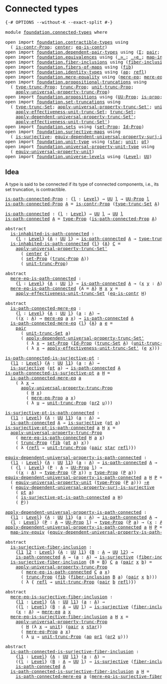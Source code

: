 # Connected types

<pre class="Agda"><a id="28" class="Symbol">{-#</a> <a id="32" class="Keyword">OPTIONS</a> <a id="40" class="Pragma">--without-K</a> <a id="52" class="Pragma">--exact-split</a> <a id="66" class="Symbol">#-}</a>

<a id="71" class="Keyword">module</a> <a id="78" href="foundation.connected-types.html" class="Module">foundation.connected-types</a> <a id="105" class="Keyword">where</a>

<a id="112" class="Keyword">open</a> <a id="117" class="Keyword">import</a> <a id="124" href="foundation.contractible-types.html" class="Module">foundation.contractible-types</a> <a id="154" class="Keyword">using</a>
  <a id="162" class="Symbol">(</a> <a id="164" href="foundation.contractible-types.html#1246" class="Function">is-contr-Prop</a><a id="177" class="Symbol">;</a> <a id="179" href="foundation-core.contractible-types.html#1085" class="Function">center</a><a id="185" class="Symbol">;</a> <a id="187" href="foundation-core.contractible-types.html#1298" class="Function">eq-is-contr</a><a id="198" class="Symbol">)</a>
<a id="200" class="Keyword">open</a> <a id="205" class="Keyword">import</a> <a id="212" href="foundation.dependent-pair-types.html" class="Module">foundation.dependent-pair-types</a> <a id="244" class="Keyword">using</a> <a id="250" class="Symbol">(</a><a id="251" href="foundation-core.dependent-pair-types.html#502" class="Record">Σ</a><a id="252" class="Symbol">;</a> <a id="254" href="foundation-core.dependent-pair-types.html#575" class="InductiveConstructor">pair</a><a id="258" class="Symbol">;</a> <a id="260" href="foundation-core.dependent-pair-types.html#592" class="Field">pr1</a><a id="263" class="Symbol">;</a> <a id="265" href="foundation-core.dependent-pair-types.html#604" class="Field">pr2</a><a id="268" class="Symbol">)</a>
<a id="270" class="Keyword">open</a> <a id="275" class="Keyword">import</a> <a id="282" href="foundation.equivalences.html" class="Module">foundation.equivalences</a> <a id="306" class="Keyword">using</a> <a id="312" class="Symbol">(</a><a id="313" href="foundation-core.equivalences.html#1608" class="Function Operator">_≃_</a><a id="316" class="Symbol">;</a> <a id="318" href="foundation-core.equivalences.html#7856" class="Function Operator">_∘e_</a><a id="322" class="Symbol">;</a> <a id="324" href="foundation-core.equivalences.html#5023" class="Function">map-inv-equiv</a><a id="337" class="Symbol">)</a>
<a id="339" class="Keyword">open</a> <a id="344" class="Keyword">import</a> <a id="351" href="foundation.fiber-inclusions.html" class="Module">foundation.fiber-inclusions</a> <a id="379" class="Keyword">using</a> <a id="385" class="Symbol">(</a><a id="386" href="foundation.fiber-inclusions.html#2100" class="Function">fiber-inclusion</a><a id="401" class="Symbol">)</a>
<a id="403" class="Keyword">open</a> <a id="408" class="Keyword">import</a> <a id="415" href="foundation.fibers-of-maps.html" class="Module">foundation.fibers-of-maps</a> <a id="441" class="Keyword">using</a> <a id="447" class="Symbol">(</a><a id="448" href="foundation-core.fibers-of-maps.html#929" class="Function">fib</a><a id="451" class="Symbol">)</a>
<a id="453" class="Keyword">open</a> <a id="458" class="Keyword">import</a> <a id="465" href="foundation.identity-types.html" class="Module">foundation.identity-types</a> <a id="491" class="Keyword">using</a> <a id="497" class="Symbol">(</a><a id="498" href="foundation-core.identity-types.html#3990" class="Function">ap</a><a id="500" class="Symbol">;</a> <a id="502" href="foundation-core.identity-types.html#1807" class="InductiveConstructor">refl</a><a id="506" class="Symbol">)</a>
<a id="508" class="Keyword">open</a> <a id="513" class="Keyword">import</a> <a id="520" href="foundation.mere-equality.html" class="Module">foundation.mere-equality</a> <a id="545" class="Keyword">using</a> <a id="551" class="Symbol">(</a><a id="552" href="foundation.mere-equality.html#1100" class="Function">mere-eq</a><a id="559" class="Symbol">;</a> <a id="561" href="foundation.mere-equality.html#1000" class="Function">mere-eq-Prop</a><a id="573" class="Symbol">)</a>
<a id="575" class="Keyword">open</a> <a id="580" class="Keyword">import</a> <a id="587" href="foundation.propositional-truncations.html" class="Module">foundation.propositional-truncations</a> <a id="624" class="Keyword">using</a>
  <a id="632" class="Symbol">(</a> <a id="634" href="foundation.propositional-truncations.html#2012" class="Function">type-trunc-Prop</a><a id="649" class="Symbol">;</a> <a id="651" href="foundation.propositional-truncations.html#2510" class="Function">trunc-Prop</a><a id="661" class="Symbol">;</a> <a id="663" href="foundation.propositional-truncations.html#2096" class="Function">unit-trunc-Prop</a><a id="678" class="Symbol">;</a>
    <a id="684" href="foundation.propositional-truncations.html#5581" class="Function">apply-universal-property-trunc-Prop</a><a id="719" class="Symbol">)</a>
<a id="721" class="Keyword">open</a> <a id="726" class="Keyword">import</a> <a id="733" href="foundation.propositions.html" class="Module">foundation.propositions</a> <a id="757" class="Keyword">using</a> <a id="763" class="Symbol">(</a><a id="764" href="foundation-core.propositions.html#1380" class="Function">UU-Prop</a><a id="771" class="Symbol">;</a> <a id="773" href="foundation-core.propositions.html#1296" class="Function">is-prop</a><a id="780" class="Symbol">;</a> <a id="782" href="foundation-core.propositions.html#1482" class="Function">type-Prop</a><a id="791" class="Symbol">)</a>
<a id="793" class="Keyword">open</a> <a id="798" class="Keyword">import</a> <a id="805" href="foundation.set-truncations.html" class="Module">foundation.set-truncations</a> <a id="832" class="Keyword">using</a>
  <a id="840" class="Symbol">(</a> <a id="842" href="foundation.set-truncations.html#3498" class="Postulate">type-trunc-Set</a><a id="856" class="Symbol">;</a> <a id="858" href="foundation.set-truncations.html#8250" class="Function">apply-universal-property-trunc-Set&#39;</a><a id="893" class="Symbol">;</a> <a id="895" href="foundation.set-truncations.html#3762" class="Postulate">unit-trunc-Set</a><a id="909" class="Symbol">;</a>
    <a id="915" href="foundation.set-truncations.html#11367" class="Function">apply-effectiveness-unit-trunc-Set</a><a id="949" class="Symbol">;</a> <a id="951" href="foundation.set-truncations.html#3630" class="Function">trunc-Set</a><a id="960" class="Symbol">;</a>
    <a id="966" href="foundation.set-truncations.html#6207" class="Function">apply-dependent-universal-property-trunc-Set&#39;</a><a id="1011" class="Symbol">;</a>
    <a id="1017" href="foundation.set-truncations.html#11621" class="Function">apply-effectiveness-unit-trunc-Set&#39;</a><a id="1052" class="Symbol">)</a>
<a id="1054" class="Keyword">open</a> <a id="1059" class="Keyword">import</a> <a id="1066" href="foundation.sets.html" class="Module">foundation.sets</a> <a id="1082" class="Keyword">using</a> <a id="1088" class="Symbol">(</a><a id="1089" href="foundation-core.sets.html#3059" class="Function">set-Prop</a><a id="1097" class="Symbol">;</a> <a id="1099" href="foundation-core.sets.html#1407" class="Function">Id-Prop</a><a id="1106" class="Symbol">)</a>
<a id="1108" class="Keyword">open</a> <a id="1113" class="Keyword">import</a> <a id="1120" href="foundation.surjective-maps.html" class="Module">foundation.surjective-maps</a> <a id="1147" class="Keyword">using</a>
  <a id="1155" class="Symbol">(</a> <a id="1157" href="foundation.surjective-maps.html#1905" class="Function">is-surjective</a><a id="1170" class="Symbol">;</a> <a id="1172" href="foundation.surjective-maps.html#4745" class="Function">equiv-dependent-universal-property-surj-is-surjective</a><a id="1225" class="Symbol">)</a>
<a id="1227" class="Keyword">open</a> <a id="1232" class="Keyword">import</a> <a id="1239" href="foundation.unit-type.html" class="Module">foundation.unit-type</a> <a id="1260" class="Keyword">using</a> <a id="1266" class="Symbol">(</a><a id="1267" href="foundation.unit-type.html#1099" class="InductiveConstructor">star</a><a id="1271" class="Symbol">;</a> <a id="1273" href="foundation.unit-type.html#1075" class="Datatype">unit</a><a id="1277" class="Symbol">;</a> <a id="1279" href="foundation.unit-type.html#1589" class="Function">pt</a><a id="1281" class="Symbol">)</a>
<a id="1283" class="Keyword">open</a> <a id="1288" class="Keyword">import</a> <a id="1295" href="foundation.universal-property-unit-type.html" class="Module">foundation.universal-property-unit-type</a> <a id="1335" class="Keyword">using</a>
  <a id="1343" class="Symbol">(</a> <a id="1345" href="foundation.universal-property-unit-type.html#2087" class="Function">equiv-universal-property-unit</a><a id="1374" class="Symbol">)</a>
<a id="1376" class="Keyword">open</a> <a id="1381" class="Keyword">import</a> <a id="1388" href="foundation.universe-levels.html" class="Module">foundation.universe-levels</a> <a id="1415" class="Keyword">using</a> <a id="1421" class="Symbol">(</a><a id="1422" href="Agda.Primitive.html#597" class="Postulate">Level</a><a id="1427" class="Symbol">;</a> <a id="1429" href="foundation-core.universe-levels.html#222" class="Primitive">UU</a><a id="1431" class="Symbol">)</a>
</pre>
## Idea

A type is said to be connected if its type of connected components, i.e., its set truncation, is contractible.

<pre class="Agda"><a id="is-path-connected-Prop"></a><a id="1567" href="foundation.connected-types.html#1567" class="Function">is-path-connected-Prop</a> <a id="1590" class="Symbol">:</a> <a id="1592" class="Symbol">{</a><a id="1593" href="foundation.connected-types.html#1593" class="Bound">l</a> <a id="1595" class="Symbol">:</a> <a id="1597" href="Agda.Primitive.html#597" class="Postulate">Level</a><a id="1602" class="Symbol">}</a> <a id="1604" class="Symbol">→</a> <a id="1606" href="foundation-core.universe-levels.html#222" class="Primitive">UU</a> <a id="1609" href="foundation.connected-types.html#1593" class="Bound">l</a> <a id="1611" class="Symbol">→</a> <a id="1613" href="foundation-core.propositions.html#1380" class="Function">UU-Prop</a> <a id="1621" href="foundation.connected-types.html#1593" class="Bound">l</a>
<a id="1623" href="foundation.connected-types.html#1567" class="Function">is-path-connected-Prop</a> <a id="1646" href="foundation.connected-types.html#1646" class="Bound">A</a> <a id="1648" class="Symbol">=</a> <a id="1650" href="foundation.contractible-types.html#1246" class="Function">is-contr-Prop</a> <a id="1664" class="Symbol">(</a><a id="1665" href="foundation.set-truncations.html#3498" class="Postulate">type-trunc-Set</a> <a id="1680" href="foundation.connected-types.html#1646" class="Bound">A</a><a id="1681" class="Symbol">)</a>

<a id="is-path-connected"></a><a id="1684" href="foundation.connected-types.html#1684" class="Function">is-path-connected</a> <a id="1702" class="Symbol">:</a> <a id="1704" class="Symbol">{</a><a id="1705" href="foundation.connected-types.html#1705" class="Bound">l</a> <a id="1707" class="Symbol">:</a> <a id="1709" href="Agda.Primitive.html#597" class="Postulate">Level</a><a id="1714" class="Symbol">}</a> <a id="1716" class="Symbol">→</a> <a id="1718" href="foundation-core.universe-levels.html#222" class="Primitive">UU</a> <a id="1721" href="foundation.connected-types.html#1705" class="Bound">l</a> <a id="1723" class="Symbol">→</a> <a id="1725" href="foundation-core.universe-levels.html#222" class="Primitive">UU</a> <a id="1728" href="foundation.connected-types.html#1705" class="Bound">l</a>
<a id="1730" href="foundation.connected-types.html#1684" class="Function">is-path-connected</a> <a id="1748" href="foundation.connected-types.html#1748" class="Bound">A</a> <a id="1750" class="Symbol">=</a> <a id="1752" href="foundation-core.propositions.html#1482" class="Function">type-Prop</a> <a id="1762" class="Symbol">(</a><a id="1763" href="foundation.connected-types.html#1567" class="Function">is-path-connected-Prop</a> <a id="1786" href="foundation.connected-types.html#1748" class="Bound">A</a><a id="1787" class="Symbol">)</a>

<a id="1790" class="Keyword">abstract</a>
  <a id="is-inhabited-is-path-connected"></a><a id="1801" href="foundation.connected-types.html#1801" class="Function">is-inhabited-is-path-connected</a> <a id="1832" class="Symbol">:</a>
    <a id="1838" class="Symbol">{</a><a id="1839" href="foundation.connected-types.html#1839" class="Bound">l</a> <a id="1841" class="Symbol">:</a> <a id="1843" href="Agda.Primitive.html#597" class="Postulate">Level</a><a id="1848" class="Symbol">}</a> <a id="1850" class="Symbol">{</a><a id="1851" href="foundation.connected-types.html#1851" class="Bound">A</a> <a id="1853" class="Symbol">:</a> <a id="1855" href="foundation-core.universe-levels.html#222" class="Primitive">UU</a> <a id="1858" href="foundation.connected-types.html#1839" class="Bound">l</a><a id="1859" class="Symbol">}</a> <a id="1861" class="Symbol">→</a> <a id="1863" href="foundation.connected-types.html#1684" class="Function">is-path-connected</a> <a id="1881" href="foundation.connected-types.html#1851" class="Bound">A</a> <a id="1883" class="Symbol">→</a> <a id="1885" href="foundation.propositional-truncations.html#2012" class="Function">type-trunc-Prop</a> <a id="1901" href="foundation.connected-types.html#1851" class="Bound">A</a>
  <a id="1905" href="foundation.connected-types.html#1801" class="Function">is-inhabited-is-path-connected</a> <a id="1936" class="Symbol">{</a><a id="1937" href="foundation.connected-types.html#1937" class="Bound">l</a><a id="1938" class="Symbol">}</a> <a id="1940" class="Symbol">{</a><a id="1941" href="foundation.connected-types.html#1941" class="Bound">A</a><a id="1942" class="Symbol">}</a> <a id="1944" href="foundation.connected-types.html#1944" class="Bound">C</a> <a id="1946" class="Symbol">=</a>
    <a id="1952" href="foundation.set-truncations.html#8250" class="Function">apply-universal-property-trunc-Set&#39;</a>
      <a id="1994" class="Symbol">(</a> <a id="1996" href="foundation-core.contractible-types.html#1085" class="Function">center</a> <a id="2003" href="foundation.connected-types.html#1944" class="Bound">C</a><a id="2004" class="Symbol">)</a>
      <a id="2012" class="Symbol">(</a> <a id="2014" href="foundation-core.sets.html#3059" class="Function">set-Prop</a> <a id="2023" class="Symbol">(</a><a id="2024" href="foundation.propositional-truncations.html#2510" class="Function">trunc-Prop</a> <a id="2035" href="foundation.connected-types.html#1941" class="Bound">A</a><a id="2036" class="Symbol">))</a>
      <a id="2045" class="Symbol">(</a> <a id="2047" href="foundation.propositional-truncations.html#2096" class="Function">unit-trunc-Prop</a><a id="2062" class="Symbol">)</a>

<a id="2065" class="Keyword">abstract</a>
  <a id="mere-eq-is-path-connected"></a><a id="2076" href="foundation.connected-types.html#2076" class="Function">mere-eq-is-path-connected</a> <a id="2102" class="Symbol">:</a>
    <a id="2108" class="Symbol">{</a><a id="2109" href="foundation.connected-types.html#2109" class="Bound">l</a> <a id="2111" class="Symbol">:</a> <a id="2113" href="Agda.Primitive.html#597" class="Postulate">Level</a><a id="2118" class="Symbol">}</a> <a id="2120" class="Symbol">{</a><a id="2121" href="foundation.connected-types.html#2121" class="Bound">A</a> <a id="2123" class="Symbol">:</a> <a id="2125" href="foundation-core.universe-levels.html#222" class="Primitive">UU</a> <a id="2128" href="foundation.connected-types.html#2109" class="Bound">l</a><a id="2129" class="Symbol">}</a> <a id="2131" class="Symbol">→</a> <a id="2133" href="foundation.connected-types.html#1684" class="Function">is-path-connected</a> <a id="2151" href="foundation.connected-types.html#2121" class="Bound">A</a> <a id="2153" class="Symbol">→</a> <a id="2155" class="Symbol">(</a><a id="2156" href="foundation.connected-types.html#2156" class="Bound">x</a> <a id="2158" href="foundation.connected-types.html#2158" class="Bound">y</a> <a id="2160" class="Symbol">:</a> <a id="2162" href="foundation.connected-types.html#2121" class="Bound">A</a><a id="2163" class="Symbol">)</a> <a id="2165" class="Symbol">→</a> <a id="2167" href="foundation.mere-equality.html#1100" class="Function">mere-eq</a> <a id="2175" href="foundation.connected-types.html#2156" class="Bound">x</a> <a id="2177" href="foundation.connected-types.html#2158" class="Bound">y</a>
  <a id="2181" href="foundation.connected-types.html#2076" class="Function">mere-eq-is-path-connected</a> <a id="2207" class="Symbol">{</a><a id="2208" class="Argument">A</a> <a id="2210" class="Symbol">=</a> <a id="2212" href="foundation.connected-types.html#2212" class="Bound">A</a><a id="2213" class="Symbol">}</a> <a id="2215" href="foundation.connected-types.html#2215" class="Bound">H</a> <a id="2217" href="foundation.connected-types.html#2217" class="Bound">x</a> <a id="2219" href="foundation.connected-types.html#2219" class="Bound">y</a> <a id="2221" class="Symbol">=</a>
    <a id="2227" href="foundation.set-truncations.html#11367" class="Function">apply-effectiveness-unit-trunc-Set</a> <a id="2262" class="Symbol">(</a><a id="2263" href="foundation-core.contractible-types.html#1298" class="Function">eq-is-contr</a> <a id="2275" href="foundation.connected-types.html#2215" class="Bound">H</a><a id="2276" class="Symbol">)</a>

<a id="2279" class="Keyword">abstract</a>
  <a id="is-path-connected-mere-eq"></a><a id="2290" href="foundation.connected-types.html#2290" class="Function">is-path-connected-mere-eq</a> <a id="2316" class="Symbol">:</a>
    <a id="2322" class="Symbol">{</a><a id="2323" href="foundation.connected-types.html#2323" class="Bound">l</a> <a id="2325" class="Symbol">:</a> <a id="2327" href="Agda.Primitive.html#597" class="Postulate">Level</a><a id="2332" class="Symbol">}</a> <a id="2334" class="Symbol">{</a><a id="2335" href="foundation.connected-types.html#2335" class="Bound">A</a> <a id="2337" class="Symbol">:</a> <a id="2339" href="foundation-core.universe-levels.html#222" class="Primitive">UU</a> <a id="2342" href="foundation.connected-types.html#2323" class="Bound">l</a><a id="2343" class="Symbol">}</a> <a id="2345" class="Symbol">(</a><a id="2346" href="foundation.connected-types.html#2346" class="Bound">a</a> <a id="2348" class="Symbol">:</a> <a id="2350" href="foundation.connected-types.html#2335" class="Bound">A</a><a id="2351" class="Symbol">)</a> <a id="2353" class="Symbol">→</a>
    <a id="2359" class="Symbol">((</a><a id="2361" href="foundation.connected-types.html#2361" class="Bound">x</a> <a id="2363" class="Symbol">:</a> <a id="2365" href="foundation.connected-types.html#2335" class="Bound">A</a><a id="2366" class="Symbol">)</a> <a id="2368" class="Symbol">→</a> <a id="2370" href="foundation.mere-equality.html#1100" class="Function">mere-eq</a> <a id="2378" href="foundation.connected-types.html#2346" class="Bound">a</a> <a id="2380" href="foundation.connected-types.html#2361" class="Bound">x</a><a id="2381" class="Symbol">)</a> <a id="2383" class="Symbol">→</a> <a id="2385" href="foundation.connected-types.html#1684" class="Function">is-path-connected</a> <a id="2403" href="foundation.connected-types.html#2335" class="Bound">A</a>
  <a id="2407" href="foundation.connected-types.html#2290" class="Function">is-path-connected-mere-eq</a> <a id="2433" class="Symbol">{</a><a id="2434" href="foundation.connected-types.html#2434" class="Bound">l</a><a id="2435" class="Symbol">}</a> <a id="2437" class="Symbol">{</a><a id="2438" href="foundation.connected-types.html#2438" class="Bound">A</a><a id="2439" class="Symbol">}</a> <a id="2441" href="foundation.connected-types.html#2441" class="Bound">a</a> <a id="2443" href="foundation.connected-types.html#2443" class="Bound">e</a> <a id="2445" class="Symbol">=</a>
    <a id="2451" href="foundation-core.dependent-pair-types.html#575" class="InductiveConstructor">pair</a>
      <a id="2462" class="Symbol">(</a> <a id="2464" href="foundation.set-truncations.html#3762" class="Postulate">unit-trunc-Set</a> <a id="2479" href="foundation.connected-types.html#2441" class="Bound">a</a><a id="2480" class="Symbol">)</a>
      <a id="2488" class="Symbol">(</a> <a id="2490" href="foundation.set-truncations.html#6207" class="Function">apply-dependent-universal-property-trunc-Set&#39;</a>
        <a id="2544" class="Symbol">(</a> <a id="2546" class="Symbol">λ</a> <a id="2548" href="foundation.connected-types.html#2548" class="Bound">x</a> <a id="2550" class="Symbol">→</a> <a id="2552" href="foundation-core.sets.html#3059" class="Function">set-Prop</a> <a id="2561" class="Symbol">(</a><a id="2562" href="foundation-core.sets.html#1407" class="Function">Id-Prop</a> <a id="2570" class="Symbol">(</a><a id="2571" href="foundation.set-truncations.html#3630" class="Function">trunc-Set</a> <a id="2581" href="foundation.connected-types.html#2438" class="Bound">A</a><a id="2582" class="Symbol">)</a> <a id="2584" class="Symbol">(</a><a id="2585" href="foundation.set-truncations.html#3762" class="Postulate">unit-trunc-Set</a> <a id="2600" href="foundation.connected-types.html#2441" class="Bound">a</a><a id="2601" class="Symbol">)</a> <a id="2603" href="foundation.connected-types.html#2548" class="Bound">x</a><a id="2604" class="Symbol">))</a>
        <a id="2615" class="Symbol">(</a> <a id="2617" class="Symbol">λ</a> <a id="2619" href="foundation.connected-types.html#2619" class="Bound">x</a> <a id="2621" class="Symbol">→</a> <a id="2623" href="foundation.set-truncations.html#11621" class="Function">apply-effectiveness-unit-trunc-Set&#39;</a> <a id="2659" class="Symbol">(</a><a id="2660" href="foundation.connected-types.html#2443" class="Bound">e</a> <a id="2662" href="foundation.connected-types.html#2619" class="Bound">x</a><a id="2663" class="Symbol">)))</a>

<a id="is-path-connected-is-surjective-pt"></a><a id="2668" href="foundation.connected-types.html#2668" class="Function">is-path-connected-is-surjective-pt</a> <a id="2703" class="Symbol">:</a>
  <a id="2707" class="Symbol">{</a><a id="2708" href="foundation.connected-types.html#2708" class="Bound">l1</a> <a id="2711" class="Symbol">:</a> <a id="2713" href="Agda.Primitive.html#597" class="Postulate">Level</a><a id="2718" class="Symbol">}</a> <a id="2720" class="Symbol">{</a><a id="2721" href="foundation.connected-types.html#2721" class="Bound">A</a> <a id="2723" class="Symbol">:</a> <a id="2725" href="foundation-core.universe-levels.html#222" class="Primitive">UU</a> <a id="2728" href="foundation.connected-types.html#2708" class="Bound">l1</a><a id="2730" class="Symbol">}</a> <a id="2732" class="Symbol">(</a><a id="2733" href="foundation.connected-types.html#2733" class="Bound">a</a> <a id="2735" class="Symbol">:</a> <a id="2737" href="foundation.connected-types.html#2721" class="Bound">A</a><a id="2738" class="Symbol">)</a> <a id="2740" class="Symbol">→</a>
  <a id="2744" href="foundation.surjective-maps.html#1905" class="Function">is-surjective</a> <a id="2758" class="Symbol">(</a><a id="2759" href="foundation.unit-type.html#1589" class="Function">pt</a> <a id="2762" href="foundation.connected-types.html#2733" class="Bound">a</a><a id="2763" class="Symbol">)</a> <a id="2765" class="Symbol">→</a> <a id="2767" href="foundation.connected-types.html#1684" class="Function">is-path-connected</a> <a id="2785" href="foundation.connected-types.html#2721" class="Bound">A</a>
<a id="2787" href="foundation.connected-types.html#2668" class="Function">is-path-connected-is-surjective-pt</a> <a id="2822" href="foundation.connected-types.html#2822" class="Bound">a</a> <a id="2824" href="foundation.connected-types.html#2824" class="Bound">H</a> <a id="2826" class="Symbol">=</a>
  <a id="2830" href="foundation.connected-types.html#2290" class="Function">is-path-connected-mere-eq</a> <a id="2856" href="foundation.connected-types.html#2822" class="Bound">a</a>
    <a id="2862" class="Symbol">(</a> <a id="2864" class="Symbol">λ</a> <a id="2866" href="foundation.connected-types.html#2866" class="Bound">x</a> <a id="2868" class="Symbol">→</a>
      <a id="2876" href="foundation.propositional-truncations.html#5581" class="Function">apply-universal-property-trunc-Prop</a>
        <a id="2920" class="Symbol">(</a> <a id="2922" href="foundation.connected-types.html#2824" class="Bound">H</a> <a id="2924" href="foundation.connected-types.html#2866" class="Bound">x</a><a id="2925" class="Symbol">)</a>
        <a id="2935" class="Symbol">(</a> <a id="2937" href="foundation.mere-equality.html#1000" class="Function">mere-eq-Prop</a> <a id="2950" href="foundation.connected-types.html#2822" class="Bound">a</a> <a id="2952" href="foundation.connected-types.html#2866" class="Bound">x</a><a id="2953" class="Symbol">)</a>
        <a id="2963" class="Symbol">(</a> <a id="2965" class="Symbol">λ</a> <a id="2967" href="foundation.connected-types.html#2967" class="Bound">u</a> <a id="2969" class="Symbol">→</a> <a id="2971" href="foundation.propositional-truncations.html#2096" class="Function">unit-trunc-Prop</a> <a id="2987" class="Symbol">(</a><a id="2988" href="foundation-core.dependent-pair-types.html#604" class="Field">pr2</a> <a id="2992" href="foundation.connected-types.html#2967" class="Bound">u</a><a id="2993" class="Symbol">)))</a>

<a id="is-surjective-pt-is-path-connected"></a><a id="2998" href="foundation.connected-types.html#2998" class="Function">is-surjective-pt-is-path-connected</a> <a id="3033" class="Symbol">:</a>
  <a id="3037" class="Symbol">{</a><a id="3038" href="foundation.connected-types.html#3038" class="Bound">l1</a> <a id="3041" class="Symbol">:</a> <a id="3043" href="Agda.Primitive.html#597" class="Postulate">Level</a><a id="3048" class="Symbol">}</a> <a id="3050" class="Symbol">{</a><a id="3051" href="foundation.connected-types.html#3051" class="Bound">A</a> <a id="3053" class="Symbol">:</a> <a id="3055" href="foundation-core.universe-levels.html#222" class="Primitive">UU</a> <a id="3058" href="foundation.connected-types.html#3038" class="Bound">l1</a><a id="3060" class="Symbol">}</a> <a id="3062" class="Symbol">(</a><a id="3063" href="foundation.connected-types.html#3063" class="Bound">a</a> <a id="3065" class="Symbol">:</a> <a id="3067" href="foundation.connected-types.html#3051" class="Bound">A</a><a id="3068" class="Symbol">)</a> <a id="3070" class="Symbol">→</a>
  <a id="3074" href="foundation.connected-types.html#1684" class="Function">is-path-connected</a> <a id="3092" href="foundation.connected-types.html#3051" class="Bound">A</a> <a id="3094" class="Symbol">→</a> <a id="3096" href="foundation.surjective-maps.html#1905" class="Function">is-surjective</a> <a id="3110" class="Symbol">(</a><a id="3111" href="foundation.unit-type.html#1589" class="Function">pt</a> <a id="3114" href="foundation.connected-types.html#3063" class="Bound">a</a><a id="3115" class="Symbol">)</a>
<a id="3117" href="foundation.connected-types.html#2998" class="Function">is-surjective-pt-is-path-connected</a> <a id="3152" href="foundation.connected-types.html#3152" class="Bound">a</a> <a id="3154" href="foundation.connected-types.html#3154" class="Bound">H</a> <a id="3156" href="foundation.connected-types.html#3156" class="Bound">x</a> <a id="3158" class="Symbol">=</a>
  <a id="3162" href="foundation.propositional-truncations.html#5581" class="Function">apply-universal-property-trunc-Prop</a>
    <a id="3202" class="Symbol">(</a> <a id="3204" href="foundation.connected-types.html#2076" class="Function">mere-eq-is-path-connected</a> <a id="3230" href="foundation.connected-types.html#3154" class="Bound">H</a> <a id="3232" href="foundation.connected-types.html#3152" class="Bound">a</a> <a id="3234" href="foundation.connected-types.html#3156" class="Bound">x</a><a id="3235" class="Symbol">)</a>
    <a id="3241" class="Symbol">(</a> <a id="3243" href="foundation.propositional-truncations.html#2510" class="Function">trunc-Prop</a> <a id="3254" class="Symbol">(</a><a id="3255" href="foundation-core.fibers-of-maps.html#929" class="Function">fib</a> <a id="3259" class="Symbol">(</a><a id="3260" href="foundation.unit-type.html#1589" class="Function">pt</a> <a id="3263" href="foundation.connected-types.html#3152" class="Bound">a</a><a id="3264" class="Symbol">)</a> <a id="3266" href="foundation.connected-types.html#3156" class="Bound">x</a><a id="3267" class="Symbol">))</a>
    <a id="3274" class="Symbol">(</a> <a id="3276" class="Symbol">λ</a> <a id="3278" class="Symbol">{</a><a id="3279" href="foundation-core.identity-types.html#1807" class="InductiveConstructor">refl</a> <a id="3284" class="Symbol">→</a> <a id="3286" href="foundation.propositional-truncations.html#2096" class="Function">unit-trunc-Prop</a> <a id="3302" class="Symbol">(</a><a id="3303" href="foundation-core.dependent-pair-types.html#575" class="InductiveConstructor">pair</a> <a id="3308" href="foundation.unit-type.html#1099" class="InductiveConstructor">star</a> <a id="3313" href="foundation-core.identity-types.html#1807" class="InductiveConstructor">refl</a><a id="3317" class="Symbol">)})</a>

<a id="equiv-dependent-universal-property-is-path-connected"></a><a id="3322" href="foundation.connected-types.html#3322" class="Function">equiv-dependent-universal-property-is-path-connected</a> <a id="3375" class="Symbol">:</a>
  <a id="3379" class="Symbol">{</a><a id="3380" href="foundation.connected-types.html#3380" class="Bound">l1</a> <a id="3383" class="Symbol">:</a> <a id="3385" href="Agda.Primitive.html#597" class="Postulate">Level</a><a id="3390" class="Symbol">}</a> <a id="3392" class="Symbol">{</a><a id="3393" href="foundation.connected-types.html#3393" class="Bound">A</a> <a id="3395" class="Symbol">:</a> <a id="3397" href="foundation-core.universe-levels.html#222" class="Primitive">UU</a> <a id="3400" href="foundation.connected-types.html#3380" class="Bound">l1</a><a id="3402" class="Symbol">}</a> <a id="3404" class="Symbol">(</a><a id="3405" href="foundation.connected-types.html#3405" class="Bound">a</a> <a id="3407" class="Symbol">:</a> <a id="3409" href="foundation.connected-types.html#3393" class="Bound">A</a><a id="3410" class="Symbol">)</a> <a id="3412" class="Symbol">→</a> <a id="3414" href="foundation.connected-types.html#1684" class="Function">is-path-connected</a> <a id="3432" href="foundation.connected-types.html#3393" class="Bound">A</a> <a id="3434" class="Symbol">→</a>
  <a id="3438" class="Symbol">(</a> <a id="3440" class="Symbol">{</a><a id="3441" href="foundation.connected-types.html#3441" class="Bound">l</a> <a id="3443" class="Symbol">:</a> <a id="3445" href="Agda.Primitive.html#597" class="Postulate">Level</a><a id="3450" class="Symbol">}</a> <a id="3452" class="Symbol">(</a><a id="3453" href="foundation.connected-types.html#3453" class="Bound">P</a> <a id="3455" class="Symbol">:</a> <a id="3457" href="foundation.connected-types.html#3393" class="Bound">A</a> <a id="3459" class="Symbol">→</a> <a id="3461" href="foundation-core.propositions.html#1380" class="Function">UU-Prop</a> <a id="3469" href="foundation.connected-types.html#3441" class="Bound">l</a><a id="3470" class="Symbol">)</a> <a id="3472" class="Symbol">→</a>
    <a id="3478" class="Symbol">((</a><a id="3480" href="foundation.connected-types.html#3480" class="Bound">x</a> <a id="3482" class="Symbol">:</a> <a id="3484" href="foundation.connected-types.html#3393" class="Bound">A</a><a id="3485" class="Symbol">)</a> <a id="3487" class="Symbol">→</a> <a id="3489" href="foundation-core.propositions.html#1482" class="Function">type-Prop</a> <a id="3499" class="Symbol">(</a><a id="3500" href="foundation.connected-types.html#3453" class="Bound">P</a> <a id="3502" href="foundation.connected-types.html#3480" class="Bound">x</a><a id="3503" class="Symbol">))</a> <a id="3506" href="foundation-core.equivalences.html#1608" class="Function Operator">≃</a> <a id="3508" href="foundation-core.propositions.html#1482" class="Function">type-Prop</a> <a id="3518" class="Symbol">(</a><a id="3519" href="foundation.connected-types.html#3453" class="Bound">P</a> <a id="3521" href="foundation.connected-types.html#3405" class="Bound">a</a><a id="3522" class="Symbol">))</a>
<a id="3525" href="foundation.connected-types.html#3322" class="Function">equiv-dependent-universal-property-is-path-connected</a> <a id="3578" href="foundation.connected-types.html#3578" class="Bound">a</a> <a id="3580" href="foundation.connected-types.html#3580" class="Bound">H</a> <a id="3582" href="foundation.connected-types.html#3582" class="Bound">P</a> <a id="3584" class="Symbol">=</a>
  <a id="3588" class="Symbol">(</a> <a id="3590" href="foundation.universal-property-unit-type.html#2087" class="Function">equiv-universal-property-unit</a> <a id="3620" class="Symbol">(</a><a id="3621" href="foundation-core.propositions.html#1482" class="Function">type-Prop</a> <a id="3631" class="Symbol">(</a><a id="3632" href="foundation.connected-types.html#3582" class="Bound">P</a> <a id="3634" href="foundation.connected-types.html#3578" class="Bound">a</a><a id="3635" class="Symbol">)))</a> <a id="3639" href="foundation-core.equivalences.html#7856" class="Function Operator">∘e</a>
  <a id="3644" class="Symbol">(</a> <a id="3646" href="foundation.surjective-maps.html#4745" class="Function">equiv-dependent-universal-property-surj-is-surjective</a>
    <a id="3704" class="Symbol">(</a> <a id="3706" href="foundation.unit-type.html#1589" class="Function">pt</a> <a id="3709" href="foundation.connected-types.html#3578" class="Bound">a</a><a id="3710" class="Symbol">)</a>
    <a id="3716" class="Symbol">(</a> <a id="3718" href="foundation.connected-types.html#2998" class="Function">is-surjective-pt-is-path-connected</a> <a id="3753" href="foundation.connected-types.html#3578" class="Bound">a</a> <a id="3755" href="foundation.connected-types.html#3580" class="Bound">H</a><a id="3756" class="Symbol">)</a>
    <a id="3762" class="Symbol">(</a> <a id="3764" href="foundation.connected-types.html#3582" class="Bound">P</a><a id="3765" class="Symbol">))</a>

<a id="apply-dependent-universal-property-is-path-connected"></a><a id="3769" href="foundation.connected-types.html#3769" class="Function">apply-dependent-universal-property-is-path-connected</a> <a id="3822" class="Symbol">:</a>
  <a id="3826" class="Symbol">{</a><a id="3827" href="foundation.connected-types.html#3827" class="Bound">l1</a> <a id="3830" class="Symbol">:</a> <a id="3832" href="Agda.Primitive.html#597" class="Postulate">Level</a><a id="3837" class="Symbol">}</a> <a id="3839" class="Symbol">{</a><a id="3840" href="foundation.connected-types.html#3840" class="Bound">A</a> <a id="3842" class="Symbol">:</a> <a id="3844" href="foundation-core.universe-levels.html#222" class="Primitive">UU</a> <a id="3847" href="foundation.connected-types.html#3827" class="Bound">l1</a><a id="3849" class="Symbol">}</a> <a id="3851" class="Symbol">(</a><a id="3852" href="foundation.connected-types.html#3852" class="Bound">a</a> <a id="3854" class="Symbol">:</a> <a id="3856" href="foundation.connected-types.html#3840" class="Bound">A</a><a id="3857" class="Symbol">)</a> <a id="3859" class="Symbol">→</a> <a id="3861" href="foundation.connected-types.html#1684" class="Function">is-path-connected</a> <a id="3879" href="foundation.connected-types.html#3840" class="Bound">A</a> <a id="3881" class="Symbol">→</a>
  <a id="3885" class="Symbol">{</a><a id="3886" href="foundation.connected-types.html#3886" class="Bound">l</a> <a id="3888" class="Symbol">:</a> <a id="3890" href="Agda.Primitive.html#597" class="Postulate">Level</a><a id="3895" class="Symbol">}</a> <a id="3897" class="Symbol">(</a><a id="3898" href="foundation.connected-types.html#3898" class="Bound">P</a> <a id="3900" class="Symbol">:</a> <a id="3902" href="foundation.connected-types.html#3840" class="Bound">A</a> <a id="3904" class="Symbol">→</a> <a id="3906" href="foundation-core.propositions.html#1380" class="Function">UU-Prop</a> <a id="3914" href="foundation.connected-types.html#3886" class="Bound">l</a><a id="3915" class="Symbol">)</a> <a id="3917" class="Symbol">→</a> <a id="3919" href="foundation-core.propositions.html#1482" class="Function">type-Prop</a> <a id="3929" class="Symbol">(</a><a id="3930" href="foundation.connected-types.html#3898" class="Bound">P</a> <a id="3932" href="foundation.connected-types.html#3852" class="Bound">a</a><a id="3933" class="Symbol">)</a> <a id="3935" class="Symbol">→</a> <a id="3937" class="Symbol">(</a><a id="3938" href="foundation.connected-types.html#3938" class="Bound">x</a> <a id="3940" class="Symbol">:</a> <a id="3942" href="foundation.connected-types.html#3840" class="Bound">A</a><a id="3943" class="Symbol">)</a> <a id="3945" class="Symbol">→</a> <a id="3947" href="foundation-core.propositions.html#1482" class="Function">type-Prop</a> <a id="3957" class="Symbol">(</a><a id="3958" href="foundation.connected-types.html#3898" class="Bound">P</a> <a id="3960" href="foundation.connected-types.html#3938" class="Bound">x</a><a id="3961" class="Symbol">)</a>
<a id="3963" href="foundation.connected-types.html#3769" class="Function">apply-dependent-universal-property-is-path-connected</a> <a id="4016" href="foundation.connected-types.html#4016" class="Bound">a</a> <a id="4018" href="foundation.connected-types.html#4018" class="Bound">H</a> <a id="4020" href="foundation.connected-types.html#4020" class="Bound">P</a> <a id="4022" class="Symbol">=</a>
  <a id="4026" href="foundation-core.equivalences.html#5023" class="Function">map-inv-equiv</a> <a id="4040" class="Symbol">(</a><a id="4041" href="foundation.connected-types.html#3322" class="Function">equiv-dependent-universal-property-is-path-connected</a> <a id="4094" href="foundation.connected-types.html#4016" class="Bound">a</a> <a id="4096" href="foundation.connected-types.html#4018" class="Bound">H</a> <a id="4098" href="foundation.connected-types.html#4020" class="Bound">P</a><a id="4099" class="Symbol">)</a>

<a id="4102" class="Keyword">abstract</a>
  <a id="is-surjective-fiber-inclusion"></a><a id="4113" href="foundation.connected-types.html#4113" class="Function">is-surjective-fiber-inclusion</a> <a id="4143" class="Symbol">:</a>
    <a id="4149" class="Symbol">{</a><a id="4150" href="foundation.connected-types.html#4150" class="Bound">l1</a> <a id="4153" href="foundation.connected-types.html#4153" class="Bound">l2</a> <a id="4156" class="Symbol">:</a> <a id="4158" href="Agda.Primitive.html#597" class="Postulate">Level</a><a id="4163" class="Symbol">}</a> <a id="4165" class="Symbol">{</a><a id="4166" href="foundation.connected-types.html#4166" class="Bound">A</a> <a id="4168" class="Symbol">:</a> <a id="4170" href="foundation-core.universe-levels.html#222" class="Primitive">UU</a> <a id="4173" href="foundation.connected-types.html#4150" class="Bound">l1</a><a id="4175" class="Symbol">}</a> <a id="4177" class="Symbol">{</a><a id="4178" href="foundation.connected-types.html#4178" class="Bound">B</a> <a id="4180" class="Symbol">:</a> <a id="4182" href="foundation.connected-types.html#4166" class="Bound">A</a> <a id="4184" class="Symbol">→</a> <a id="4186" href="foundation-core.universe-levels.html#222" class="Primitive">UU</a> <a id="4189" href="foundation.connected-types.html#4153" class="Bound">l2</a><a id="4191" class="Symbol">}</a> <a id="4193" class="Symbol">→</a>
    <a id="4199" href="foundation.connected-types.html#1684" class="Function">is-path-connected</a> <a id="4217" href="foundation.connected-types.html#4166" class="Bound">A</a> <a id="4219" class="Symbol">→</a> <a id="4221" class="Symbol">(</a><a id="4222" href="foundation.connected-types.html#4222" class="Bound">a</a> <a id="4224" class="Symbol">:</a> <a id="4226" href="foundation.connected-types.html#4166" class="Bound">A</a><a id="4227" class="Symbol">)</a> <a id="4229" class="Symbol">→</a> <a id="4231" href="foundation.surjective-maps.html#1905" class="Function">is-surjective</a> <a id="4245" class="Symbol">(</a><a id="4246" href="foundation.fiber-inclusions.html#2100" class="Function">fiber-inclusion</a> <a id="4262" href="foundation.connected-types.html#4178" class="Bound">B</a> <a id="4264" href="foundation.connected-types.html#4222" class="Bound">a</a><a id="4265" class="Symbol">)</a>
  <a id="4269" href="foundation.connected-types.html#4113" class="Function">is-surjective-fiber-inclusion</a> <a id="4299" class="Symbol">{</a><a id="4300" class="Argument">B</a> <a id="4302" class="Symbol">=</a> <a id="4304" href="foundation.connected-types.html#4304" class="Bound">B</a><a id="4305" class="Symbol">}</a> <a id="4307" href="foundation.connected-types.html#4307" class="Bound">C</a> <a id="4309" href="foundation.connected-types.html#4309" class="Bound">a</a> <a id="4311" class="Symbol">(</a><a id="4312" href="foundation-core.dependent-pair-types.html#575" class="InductiveConstructor">pair</a> <a id="4317" href="foundation.connected-types.html#4317" class="Bound">x</a> <a id="4319" href="foundation.connected-types.html#4319" class="Bound">b</a><a id="4320" class="Symbol">)</a> <a id="4322" class="Symbol">=</a>
    <a id="4328" href="foundation.propositional-truncations.html#5581" class="Function">apply-universal-property-trunc-Prop</a>
      <a id="4370" class="Symbol">(</a> <a id="4372" href="foundation.connected-types.html#2076" class="Function">mere-eq-is-path-connected</a> <a id="4398" href="foundation.connected-types.html#4307" class="Bound">C</a> <a id="4400" href="foundation.connected-types.html#4309" class="Bound">a</a> <a id="4402" href="foundation.connected-types.html#4317" class="Bound">x</a><a id="4403" class="Symbol">)</a>
      <a id="4411" class="Symbol">(</a> <a id="4413" href="foundation.propositional-truncations.html#2510" class="Function">trunc-Prop</a> <a id="4424" class="Symbol">(</a><a id="4425" href="foundation-core.fibers-of-maps.html#929" class="Function">fib</a> <a id="4429" class="Symbol">(</a><a id="4430" href="foundation.fiber-inclusions.html#2100" class="Function">fiber-inclusion</a> <a id="4446" href="foundation.connected-types.html#4304" class="Bound">B</a> <a id="4448" href="foundation.connected-types.html#4309" class="Bound">a</a><a id="4449" class="Symbol">)</a> <a id="4451" class="Symbol">(</a><a id="4452" href="foundation-core.dependent-pair-types.html#575" class="InductiveConstructor">pair</a> <a id="4457" href="foundation.connected-types.html#4317" class="Bound">x</a> <a id="4459" href="foundation.connected-types.html#4319" class="Bound">b</a><a id="4460" class="Symbol">)))</a>
      <a id="4470" class="Symbol">(</a> <a id="4472" class="Symbol">λ</a> <a id="4474" class="Symbol">{</a> <a id="4476" href="foundation-core.identity-types.html#1807" class="InductiveConstructor">refl</a> <a id="4481" class="Symbol">→</a> <a id="4483" href="foundation.propositional-truncations.html#2096" class="Function">unit-trunc-Prop</a> <a id="4499" class="Symbol">(</a><a id="4500" href="foundation-core.dependent-pair-types.html#575" class="InductiveConstructor">pair</a> <a id="4505" href="foundation.connected-types.html#4319" class="Bound">b</a> <a id="4507" href="foundation-core.identity-types.html#1807" class="InductiveConstructor">refl</a><a id="4511" class="Symbol">)})</a>

<a id="4516" class="Keyword">abstract</a>
  <a id="mere-eq-is-surjective-fiber-inclusion"></a><a id="4527" href="foundation.connected-types.html#4527" class="Function">mere-eq-is-surjective-fiber-inclusion</a> <a id="4565" class="Symbol">:</a>
    <a id="4571" class="Symbol">{</a><a id="4572" href="foundation.connected-types.html#4572" class="Bound">l1</a> <a id="4575" class="Symbol">:</a> <a id="4577" href="Agda.Primitive.html#597" class="Postulate">Level</a><a id="4582" class="Symbol">}</a> <a id="4584" class="Symbol">{</a><a id="4585" href="foundation.connected-types.html#4585" class="Bound">A</a> <a id="4587" class="Symbol">:</a> <a id="4589" href="foundation-core.universe-levels.html#222" class="Primitive">UU</a> <a id="4592" href="foundation.connected-types.html#4572" class="Bound">l1</a><a id="4594" class="Symbol">}</a> <a id="4596" class="Symbol">(</a><a id="4597" href="foundation.connected-types.html#4597" class="Bound">a</a> <a id="4599" class="Symbol">:</a> <a id="4601" href="foundation.connected-types.html#4585" class="Bound">A</a><a id="4602" class="Symbol">)</a> <a id="4604" class="Symbol">→</a>
    <a id="4610" class="Symbol">({</a><a id="4612" href="foundation.connected-types.html#4612" class="Bound">l</a> <a id="4614" class="Symbol">:</a> <a id="4616" href="Agda.Primitive.html#597" class="Postulate">Level</a><a id="4621" class="Symbol">}</a> <a id="4623" class="Symbol">(</a><a id="4624" href="foundation.connected-types.html#4624" class="Bound">B</a> <a id="4626" class="Symbol">:</a> <a id="4628" href="foundation.connected-types.html#4585" class="Bound">A</a> <a id="4630" class="Symbol">→</a> <a id="4632" href="foundation-core.universe-levels.html#222" class="Primitive">UU</a> <a id="4635" href="foundation.connected-types.html#4612" class="Bound">l</a><a id="4636" class="Symbol">)</a> <a id="4638" class="Symbol">→</a> <a id="4640" href="foundation.surjective-maps.html#1905" class="Function">is-surjective</a> <a id="4654" class="Symbol">(</a><a id="4655" href="foundation.fiber-inclusions.html#2100" class="Function">fiber-inclusion</a> <a id="4671" href="foundation.connected-types.html#4624" class="Bound">B</a> <a id="4673" href="foundation.connected-types.html#4597" class="Bound">a</a><a id="4674" class="Symbol">))</a> <a id="4677" class="Symbol">→</a>
    <a id="4683" class="Symbol">(</a><a id="4684" href="foundation.connected-types.html#4684" class="Bound">x</a> <a id="4686" class="Symbol">:</a> <a id="4688" href="foundation.connected-types.html#4585" class="Bound">A</a><a id="4689" class="Symbol">)</a> <a id="4691" class="Symbol">→</a> <a id="4693" href="foundation.mere-equality.html#1100" class="Function">mere-eq</a> <a id="4701" href="foundation.connected-types.html#4597" class="Bound">a</a> <a id="4703" href="foundation.connected-types.html#4684" class="Bound">x</a>
  <a id="4707" href="foundation.connected-types.html#4527" class="Function">mere-eq-is-surjective-fiber-inclusion</a> <a id="4745" href="foundation.connected-types.html#4745" class="Bound">a</a> <a id="4747" href="foundation.connected-types.html#4747" class="Bound">H</a> <a id="4749" href="foundation.connected-types.html#4749" class="Bound">x</a> <a id="4751" class="Symbol">=</a>
    <a id="4757" href="foundation.propositional-truncations.html#5581" class="Function">apply-universal-property-trunc-Prop</a>
      <a id="4799" class="Symbol">(</a> <a id="4801" href="foundation.connected-types.html#4747" class="Bound">H</a> <a id="4803" class="Symbol">(λ</a> <a id="4806" href="foundation.connected-types.html#4806" class="Bound">x</a> <a id="4808" class="Symbol">→</a> <a id="4810" href="foundation.unit-type.html#1075" class="Datatype">unit</a><a id="4814" class="Symbol">)</a> <a id="4816" class="Symbol">(</a><a id="4817" href="foundation-core.dependent-pair-types.html#575" class="InductiveConstructor">pair</a> <a id="4822" href="foundation.connected-types.html#4749" class="Bound">x</a> <a id="4824" href="foundation.unit-type.html#1099" class="InductiveConstructor">star</a><a id="4828" class="Symbol">))</a>
      <a id="4837" class="Symbol">(</a> <a id="4839" href="foundation.mere-equality.html#1000" class="Function">mere-eq-Prop</a> <a id="4852" href="foundation.connected-types.html#4745" class="Bound">a</a> <a id="4854" href="foundation.connected-types.html#4749" class="Bound">x</a><a id="4855" class="Symbol">)</a>
      <a id="4863" class="Symbol">(</a> <a id="4865" class="Symbol">λ</a> <a id="4867" href="foundation.connected-types.html#4867" class="Bound">u</a> <a id="4869" class="Symbol">→</a> <a id="4871" href="foundation.propositional-truncations.html#2096" class="Function">unit-trunc-Prop</a> <a id="4887" class="Symbol">(</a><a id="4888" href="foundation-core.identity-types.html#3990" class="Function">ap</a> <a id="4891" href="foundation-core.dependent-pair-types.html#592" class="Field">pr1</a> <a id="4895" class="Symbol">(</a><a id="4896" href="foundation-core.dependent-pair-types.html#604" class="Field">pr2</a> <a id="4900" href="foundation.connected-types.html#4867" class="Bound">u</a><a id="4901" class="Symbol">)))</a>

<a id="4906" class="Keyword">abstract</a>
  <a id="is-path-connected-is-surjective-fiber-inclusion"></a><a id="4917" href="foundation.connected-types.html#4917" class="Function">is-path-connected-is-surjective-fiber-inclusion</a> <a id="4965" class="Symbol">:</a>
    <a id="4971" class="Symbol">{</a><a id="4972" href="foundation.connected-types.html#4972" class="Bound">l1</a> <a id="4975" class="Symbol">:</a> <a id="4977" href="Agda.Primitive.html#597" class="Postulate">Level</a><a id="4982" class="Symbol">}</a> <a id="4984" class="Symbol">{</a><a id="4985" href="foundation.connected-types.html#4985" class="Bound">A</a> <a id="4987" class="Symbol">:</a> <a id="4989" href="foundation-core.universe-levels.html#222" class="Primitive">UU</a> <a id="4992" href="foundation.connected-types.html#4972" class="Bound">l1</a><a id="4994" class="Symbol">}</a> <a id="4996" class="Symbol">(</a><a id="4997" href="foundation.connected-types.html#4997" class="Bound">a</a> <a id="4999" class="Symbol">:</a> <a id="5001" href="foundation.connected-types.html#4985" class="Bound">A</a><a id="5002" class="Symbol">)</a> <a id="5004" class="Symbol">→</a>
    <a id="5010" class="Symbol">({</a><a id="5012" href="foundation.connected-types.html#5012" class="Bound">l</a> <a id="5014" class="Symbol">:</a> <a id="5016" href="Agda.Primitive.html#597" class="Postulate">Level</a><a id="5021" class="Symbol">}</a> <a id="5023" class="Symbol">(</a><a id="5024" href="foundation.connected-types.html#5024" class="Bound">B</a> <a id="5026" class="Symbol">:</a> <a id="5028" href="foundation.connected-types.html#4985" class="Bound">A</a> <a id="5030" class="Symbol">→</a> <a id="5032" href="foundation-core.universe-levels.html#222" class="Primitive">UU</a> <a id="5035" href="foundation.connected-types.html#5012" class="Bound">l</a><a id="5036" class="Symbol">)</a> <a id="5038" class="Symbol">→</a> <a id="5040" href="foundation.surjective-maps.html#1905" class="Function">is-surjective</a> <a id="5054" class="Symbol">(</a><a id="5055" href="foundation.fiber-inclusions.html#2100" class="Function">fiber-inclusion</a> <a id="5071" href="foundation.connected-types.html#5024" class="Bound">B</a> <a id="5073" href="foundation.connected-types.html#4997" class="Bound">a</a><a id="5074" class="Symbol">))</a> <a id="5077" class="Symbol">→</a>
    <a id="5083" href="foundation.connected-types.html#1684" class="Function">is-path-connected</a> <a id="5101" href="foundation.connected-types.html#4985" class="Bound">A</a>
  <a id="5105" href="foundation.connected-types.html#4917" class="Function">is-path-connected-is-surjective-fiber-inclusion</a> <a id="5153" href="foundation.connected-types.html#5153" class="Bound">a</a> <a id="5155" href="foundation.connected-types.html#5155" class="Bound">H</a> <a id="5157" class="Symbol">=</a>
    <a id="5163" href="foundation.connected-types.html#2290" class="Function">is-path-connected-mere-eq</a> <a id="5189" href="foundation.connected-types.html#5153" class="Bound">a</a> <a id="5191" class="Symbol">(</a><a id="5192" href="foundation.connected-types.html#4527" class="Function">mere-eq-is-surjective-fiber-inclusion</a> <a id="5230" href="foundation.connected-types.html#5153" class="Bound">a</a> <a id="5232" href="foundation.connected-types.html#5155" class="Bound">H</a><a id="5233" class="Symbol">)</a>
</pre>